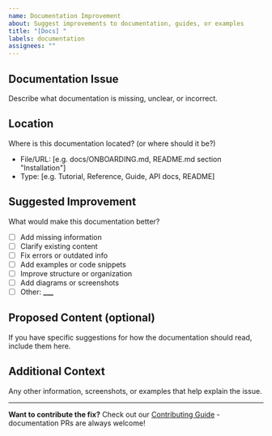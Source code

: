 ```yaml
---
name: Documentation Improvement
about: Suggest improvements to documentation, guides, or examples
title: "[Docs] "
labels: documentation
assignees: ""
---
```


## Documentation Issue

Describe what documentation is missing, unclear, or incorrect.

## Location

Where is this documentation located? (or where should it be?)

- File/URL: [e.g. docs/ONBOARDING.md, README.md section "Installation"]
- Type: [e.g. Tutorial, Reference, Guide, API docs, README]

## Suggested Improvement

What would make this documentation better?

- [ ] Add missing information
- [ ] Clarify existing content
- [ ] Fix errors or outdated info
- [ ] Add examples or code snippets
- [ ] Improve structure or organization
- [ ] Add diagrams or screenshots
- [ ] Other: ****\_\_\_****

## Proposed Content (optional)

If you have specific suggestions for how the documentation should read, include them here.

## Additional Context

Any other information, screenshots, or examples that help explain the issue.

---

**Want to contribute the fix?** Check out our [Contributing Guide](../../CONTRIBUTING.md) - documentation PRs are always welcome!
